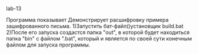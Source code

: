 lab-13

Программа показывает Демонстрирует расшифровку примера зашифрованного письма.
1)Запустить бат-файл()установщик build.bat
2)После его запуска создастся папка "out", в которой будет находиться папка "bin" с файлом ".bat", который и является по своей сути конечным файлом для запуска программы.
